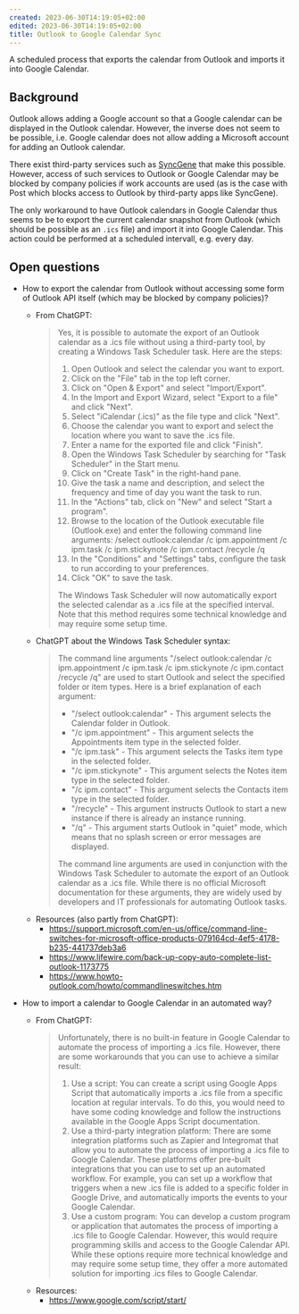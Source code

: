 ```yaml
---
created: 2023-06-30T14:19:05+02:00
edited: 2023-06-30T14:19:05+02:00
title: Outlook to Google Calendar Sync
---
```


A scheduled process that exports the calendar from Outlook and imports it into Google Calendar.

## Background

Outlook allows adding a Google account so that a Google calendar can be displayed in the Outlook calendar. However, the inverse does not seem to be possible, i.e. Google calendar does not allow adding a Microsoft account for adding an Outlook calendar.

There exist third-party services such as [SyncGene](https://www.syncgene.com/) that make this possible. However, access of such services to Outlook or Google Calendar may be blocked by company policies if work accounts are used (as is the case with Post which blocks access to Outlook by third-party apps like SyncGene).

The only workaround to have Outlook calendars in Google Calendar thus seems to be to export the current calendar snapshot from Outlook (which should be possible as an `.ics` file) and import it into Google Calendar. This action could be performed at a scheduled intervall, e.g. every day.

## Open questions

- How to export the calendar from Outlook without accessing some form of Outlook API itself (which may be blocked by company policies)?
  - From ChatGPT:
    > Yes, it is possible to automate the export of an Outlook calendar as a .ics file without using a third-party tool, by creating a Windows Task Scheduler task. Here are the steps:
    >
    > 1. Open Outlook and select the calendar you want to export.
    > 1. Click on the "File" tab in the top left corner.
    > 1. Click on "Open & Export" and select "Import/Export".
    > 1. In the Import and Export Wizard, select "Export to a file" and click "Next".
    > 1. Select "iCalendar (.ics)" as the file type and click "Next".
    > 1. Choose the calendar you want to export and select the location where you want to save the .ics file.
    > 1. Enter a name for the exported file and click "Finish".
    > 1. Open the Windows Task Scheduler by searching for "Task Scheduler" in the Start menu.
    > 1. Click on "Create Task" in the right-hand pane.
    > 1. Give the task a name and description, and select the frequency and time of day you want the task to run.
    > 1. In the "Actions" tab, click on "New" and select "Start a program".
    > 1. Browse to the location of the Outlook executable file (Outlook.exe) and enter the following command line arguments: /select outlook:calendar /c ipm.appointment /c ipm.task /c ipm.stickynote /c ipm.contact /recycle /q
    > 1. In the "Conditions" and "Settings" tabs, configure the task to run according to your preferences.
    > 1. Click "OK" to save the task.
    > 
    > The Windows Task Scheduler will now automatically export the selected calendar as a .ics file at the specified interval. Note that this method requires some technical knowledge and may require some setup time.
  - ChatGPT about the Windows Task Scheduler syntax:
    > The command line arguments "/select outlook:calendar /c ipm.appointment /c ipm.task /c ipm.stickynote /c ipm.contact /recycle /q" are used to start Outlook and select the specified folder or item types. Here is a brief explanation of each argument:
    > 
    > - "/select outlook:calendar" - This argument selects the Calendar folder in Outlook.
    > - "/c ipm.appointment" - This argument selects the Appointments item type in the selected folder.
    > - "/c ipm.task" - This argument selects the Tasks item type in the selected folder.
    > - "/c ipm.stickynote" - This argument selects the Notes item type in the selected folder.
    > - "/c ipm.contact" - This argument selects the Contacts item type in the selected folder.
    > - "/recycle" - This argument instructs Outlook to start a new instance if there is already an instance running.
    > - "/q" - This argument starts Outlook in "quiet" mode, which means that no splash screen or error messages are displayed.
    > 
    > The command line arguments are used in conjunction with the Windows Task Scheduler to automate the export of an Outlook calendar as a .ics file. While there is no official Microsoft documentation for these arguments, they are widely used by developers and IT professionals for automating Outlook tasks.
  - Resources (also partly from ChatGPT):
    - https://support.microsoft.com/en-us/office/command-line-switches-for-microsoft-office-products-079164cd-4ef5-4178-b235-441737deb3a6
    - https://www.lifewire.com/back-up-copy-auto-complete-list-outlook-1173775
    - https://www.howto-outlook.com/howto/commandlineswitches.htm


- How to import a calendar to Google Calendar in an automated way?
  - From ChatGPT:
      > Unfortunately, there is no built-in feature in Google Calendar to automate the process of importing a .ics file. However, there are some workarounds that you can use to achieve a similar result:
      > 1. Use a script: You can create a script using Google Apps Script that automatically imports a .ics file from a specific location at regular intervals. To do this, you would need to have some coding knowledge and follow the instructions available in the Google Apps Script documentation.
      > 2. Use a third-party integration platform: There are some integration platforms such as Zapier and Integromat that allow you to automate the process of importing a .ics file to Google Calendar. These platforms offer pre-built integrations that you can use to set up an automated workflow. For example, you can set up a workflow that triggers when a new .ics file is added to a specific folder in Google Drive, and automatically imports the events to your Google Calendar.
      > 3. Use a custom program: You can develop a custom program or application that automates the process of importing a .ics file to Google Calendar. However, this would require programming skills and access to the Google Calendar API.
      > While these options require more technical knowledge and may require some setup time, they offer a more automated solution for importing .ics files to Google Calendar.
  - Resources:
    - https://www.google.com/script/start/
